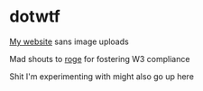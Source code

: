 # dotwtf
[My website](https://lexi.wtf) sans image uploads

Mad shouts to [roge](https://github.com/roge-) for fostering W3 compliance

Shit I'm experimenting with might also go up here
